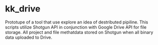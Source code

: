 # kk_drive
Prototupe of a tool that use explore an idea of destributed pipiline.
This scripts utilize Shotgun API in conjunction with Google Drive API for file storage.
All project and file methatdata stored on Shotgun when all binary data uploaded to Drive.
